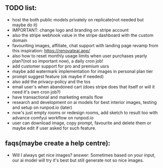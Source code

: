 ## TODO list:

- host the both public models privately on replicate(not needed but maybe do it)
- IMPORTANT: change logo and branding on stripe account
- also the stripe webhook value in the stripe dashboard with the custom domain
- favouriting images, affiliate, chat support with landing page revamp from this inspiration: https://renovateai.app/
- also how to reset monthly usage limits when user purchases yearly plan?(not so important now), a daily cron job!
- add customer support for pro and premium usrs
- maybe add watermark implementation for images in personal plan tier
- prompt suggest feature (ok maybe if needed)
- also add the privacy-policy and the tos
- email user's when abandoned cart (does stripe does that itself or will it need it's own cron job?)
- have transactional and marketing emails flow
- research and development on ai models for best interior images, testing and setup on runpod.io (later)
- now's just empty rooms or redesign rooms, add sketch to result too with advance comfyui workflow on runpod.io
- user can download image, copy prompt, favourite and delete them or maybe edit if user asked for such feature.

## faqs(maybe create a help centre):

- Will I always get nice images? answer: Sometimes based on your input, our ai model will try it's best but still generate not so nice images.
